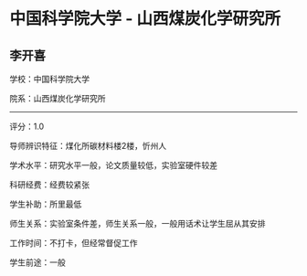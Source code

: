 # 中国科学院大学 - 山西煤炭化学研究所

## 李开喜

学校：中国科学院大学

院系：山西煤炭化学研究所

* * *

评分：1.0

导师辨识特征：煤化所碳材料楼2楼，忻州人

学术水平：研究水平一般，论文质量较低，实验室硬件较差

科研经费：经费较紧张

学生补助：所里最低

师生关系：实验室条件差，师生关系一般，一般用话术让学生屈从其安排

工作时间：不打卡，但经常督促工作

学生前途：一般